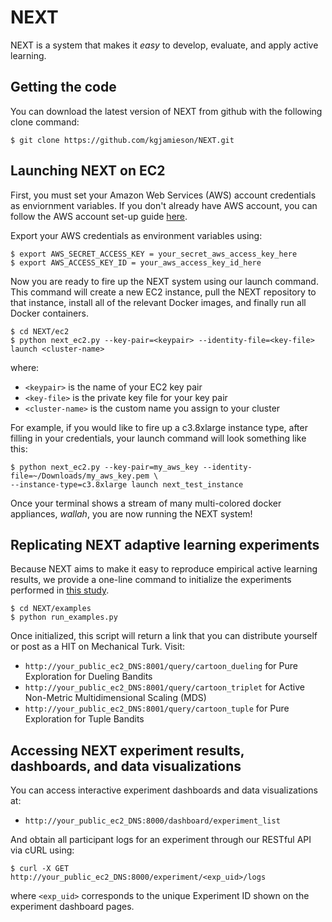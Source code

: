 # NEXT

NEXT is a system that makes it *easy* to develop, evaluate, and apply active learning.

## Getting the code

You can download the latest version of NEXT from github with the following clone command:

```
$ git clone https://github.com/kgjamieson/NEXT.git
```

## Launching NEXT on EC2

First, you must set your Amazon Web Services (AWS) account credentials as enviornment variables. If you don't already have AWS account, you can follow the AWS account set-up guide [here](http://docs.aws.amazon.com/AWSEC2/latest/UserGuide/get-set-up-for-amazon-ec2.html).

Export your AWS credentials as environment variables using:
```
$ export AWS_SECRET_ACCESS_KEY = your_secret_aws_access_key_here
$ export AWS_ACCESS_KEY_ID = your_aws_access_key_id_here
```

Now you are ready to fire up the NEXT system using our launch command. This command will create a new EC2 instance, pull the NEXT repository to that instance, install all of the relevant Docker images, and finally run all Docker containers.

```
$ cd NEXT/ec2
$ python next_ec2.py --key-pair=<keypair> --identity-file=<key-file> launch <cluster-name>
```

where:
- `<keypair>` is the name of your EC2 key pair
- `<key-file>` is the private key file for your key pair
- `<cluster-name>` is the custom name you assign to your cluster

For example, if you would like to fire up a c3.8xlarge instance type, after filling in your credentials, your launch command will look something like this:

```
$ python next_ec2.py --key-pair=my_aws_key --identity-file=~/Downloads/my_aws_key.pem \
--instance-type=c3.8xlarge launch next_test_instance
```
Once your terminal shows a stream of many multi-colored docker appliances, *wallah*, you are now running the NEXT system!

## Replicating NEXT adaptive learning experiments

Because NEXT aims to make it easy to reproduce empirical active learning results, we provide a one-line command to initialize the experiments performed in [this  study](). 
```
$ cd NEXT/examples
$ python run_examples.py
```
Once initialized, this script will return a link that you can distribute yourself or post as a HIT on Mechanical Turk. Visit:

- `http://your_public_ec2_DNS:8001/query/cartoon_dueling` for Pure Exploration for Dueling Bandits
- `http://your_public_ec2_DNS:8001/query/cartoon_triplet` for Active Non-Metric Multidimensional Scaling (MDS)
- `http://your_public_ec2_DNS:8001/query/cartoon_tuple` for Pure Exploration for Tuple Bandits

## Accessing NEXT experiment results, dashboards, and data visualizations

You can access interactive experiment dashboards and data visualizations at:
- `http://your_public_ec2_DNS:8000/dashboard/experiment_list`

And obtain all participant logs for an experiment through our RESTful API via cURL using:
```
$ curl -X GET http://your_public_ec2_DNS:8000/experiment/<exp_uid>/logs
```
where `<exp_uid>` corresponds to the unique Experiment ID shown on the experiment dashboard pages.
